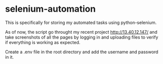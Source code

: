 # selenium-automation

This is specifically for storing my automated tasks using python-selenium.

As of now, the script go throught my recent project http://13.40.12.147/ and take screenshots of all the pages by logging in and uploading files 
to verify if everything is working as expected.

Create a .env file in the root directory and add the username and password in it.
